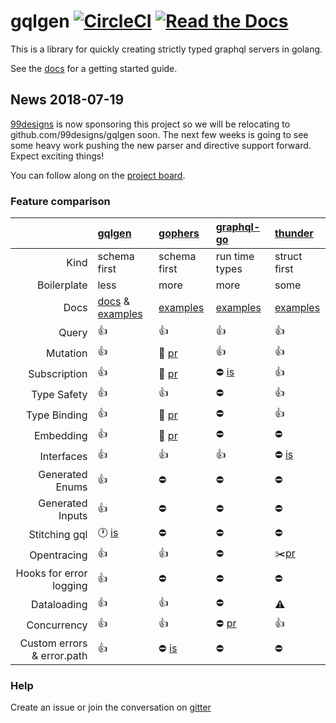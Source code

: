 # gqlgen [![CircleCI](https://img.shields.io/circleci/project/github/vektah/gqlgen/master.svg)](https://circleci.com/gh/vektah/gqlgen) [![Read the Docs](https://img.shields.io/readthedocs/pip.svg)](http://gqlgen.com/)

This is a library for quickly creating strictly typed graphql servers in golang.

See the [docs](https://gqlgen.com/) for a getting started guide.

## News 2018-07-19

[99designs](https://99designs.com/) is now sponsoring this project so we will be relocating to 
github.com/99designs/gqlgen soon. The next few weeks is going to see some heavy work pushing the new parser and 
directive support forward. Expect exciting things! 

You can follow along on the [project board](https://github.com/99designs/gqlgen/projects/1).  

### Feature comparison

| | [gqlgen](https://github.com/99designs/gqlgen) | [gophers](https://github.com/graph-gophers/graphql-go) | [graphql-go](https://github.com/graphql-go/graphql) | [thunder](https://github.com/samsarahq/thunder) | 
| --------: | :-------- | :-------- | :-------- | :-------- |
| Kind | schema first | schema first | run time types | struct first |
| Boilerplate | less | more | more | some |
| Docs | [docs](https://gqlgen.com) & [examples](https://github.com/99designs/gqlgen/tree/master/example) | [examples](https://github.com/graph-gophers/graphql-go/tree/master/example/starwars) | [examples](https://github.com/graphql-go/graphql/tree/master/examples) | [examples](https://github.com/samsarahq/thunder/tree/master/example)|
| Query | :+1: | :+1: | :+1: | :+1: |
| Mutation | :+1: | :construction: [pr](https://github.com/graph-gophers/graphql-go/pull/182) | :+1: | :+1: |
| Subscription | :+1: | :construction: [pr](https://github.com/graph-gophers/graphql-go/pull/132) | :no_entry: [is](https://github.com/graphql-go/graphql/issues/207) | :+1: |
| Type Safety | :+1: | :+1: | :no_entry: | :+1: | 
| Type Binding | :+1: | :construction: [pr](https://github.com/graph-gophers/graphql-go/pull/194) | :no_entry: | :+1: |
| Embedding | :+1: | :construction: [pr](https://github.com/graphql-go/graphql/pull/274) | :no_entry: | :no_entry: |
| Interfaces | :+1: | :+1: | :+1: | :no_entry: [is](https://github.com/samsarahq/thunder/issues/78) |
| Generated Enums | :+1: | :no_entry: | :no_entry: | :no_entry: |
| Generated Inputs | :+1: | :no_entry: | :no_entry: | :no_entry: |
| Stitching gql | :clock1: [is](https://github.com/99designs/gqlgen/issues/5) | :no_entry: | :no_entry: | :no_entry: |
| Opentracing | :+1: | :+1: | :no_entry: | :scissors:[pr](https://github.com/samsarahq/thunder/pull/77) |
| Hooks for error logging | :+1: | :no_entry: | :no_entry: | :no_entry: |
| Dataloading | :+1: | :+1: | :no_entry: | :warning: |
| Concurrency | :+1: | :+1: | :no_entry: [pr](https://github.com/graphql-go/graphql/pull/132) | :+1: |
| Custom errors & error.path | :+1: | :no_entry: [is](https://github.com/graphql-go/graphql/issues/259) | :no_entry: | :no_entry: |


### Help

Create an issue or join the conversation on [gitter](https://gitter.im/gqlgen)
